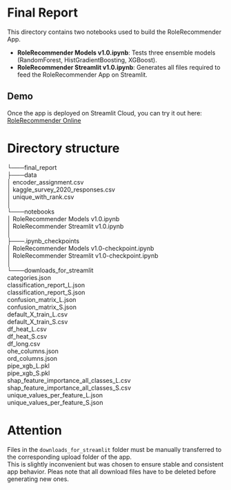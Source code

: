 # Final Report

This directory contains two notebooks used to build the RoleRecommender App.  
- **RoleRecommender Models v1.0.ipynb**: Tests three ensemble models (RandomForest, HistGradientBoosting, XGBoost).  
- **RoleRecommender Streamlit v1.0.ipynb**: Generates all files required to feed the RoleRecommender App on Streamlit.

## Demo

Once the app is deployed on Streamlit Cloud, you can try it out here:  
[RoleRecommender Online](https://share.streamlit.io/jan399/RoleRecommender-app/main/RoleRecommender-app.py)

# Directory structure

└───final_report  
    ├───data  
    │       encoder_assignment.csv  
    │       kaggle_survey_2020_responses.csv  
    │       unique_with_rank.csv  
    │  
    └───notebooks  
        │   RoleRecommender Models v1.0.ipynb  
        │   RoleRecommender Streamlit v1.0.ipynb  
        │  
        ├───.ipynb_checkpoints  
        │       RoleRecommender Models v1.0-checkpoint.ipynb  
        │       RoleRecommender Streamlit v1.0-checkpoint.ipynb  
        │  
        └───downloads_for_streamlit  
                categories.json  
                classification_report_L.json  
                classification_report_S.json  
                confusion_matrix_L.json  
                confusion_matrix_S.json  
                default_X_train_L.csv  
                default_X_train_S.csv  
                df_heat_L.csv  
                df_heat_S.csv  
                df_long.csv  
                ohe_columns.json  
                ord_columns.json  
                pipe_xgb_L.pkl  
                pipe_xgb_S.pkl  
                shap_feature_importance_all_classes_L.csv  
                shap_feature_importance_all_classes_S.csv  
                unique_values_per_feature_L.json  
                unique_values_per_feature_S.json  

# Attention
Files in the `downloads_for_streamlit` folder must be manually transferred to the corresponding upload folder of the app.  
This is slightly inconvenient but was chosen to ensure stable and consistent app behavior.
Pleas note that all download files have to be deleted before generating new ones.
